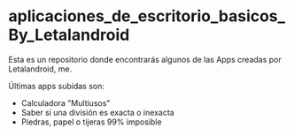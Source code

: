 # aplicaciones_de_escritorio_basicos_By_Letalandroid

Esta es un repositorio donde encontrarás algunos de las Apps creadas por Letalandroid, me.

Últimas apps subidas son:
<br>
<ul>
  <li>Calculadora "Multiusos"</li>
  <li>Saber si una división es exacta o inexacta</li>
  <li>Piedras, papel o tijeras 99% imposible</li>
 </ul>
